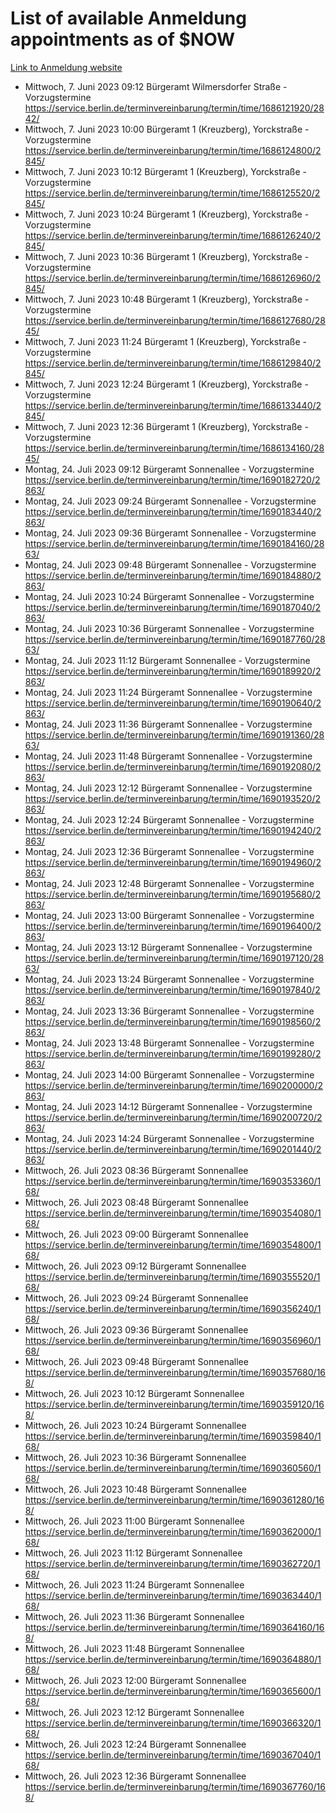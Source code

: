 # List of available Anmeldung appointments as of $NOW
[Link to Anmeldung website](https://service.berlin.de/terminvereinbarung/termin/tag.php?termin=1&anliegen[]=120686&dienstleisterlist=122210,122217,327316,122219,327312,122227,327314,122231,327346,122243,327348,122254,122252,329742,122260,329745,122262,329748,122271,327278,122273,327274,122277,327276,330436,122280,327294,122282,327290,122284,327292,122291,327270,122285,327266,122286,327264,122296,327268,150230,329760,122297,327286,122294,327284,122312,329763,122314,329775,122304,327330,122311,327334,122309,327332,317869,122281,327352,122279,329772,122283,122276,327324,122274,327326,122267,329766,122246,327318,122251,327320,122257,327322,122208,327298,122226,327300&herkunft=http%3A%2F%2Fservice.berlin.de%2Fdienstleistung%2F120686%2F)
- Mittwoch, 7. Juni 2023 09:12 Bürgeramt Wilmersdorfer Straße - Vorzugstermine https://service.berlin.de/terminvereinbarung/termin/time/1686121920/2842/
- Mittwoch, 7. Juni 2023 10:00 Bürgeramt 1 (Kreuzberg), Yorckstraße - Vorzugstermine https://service.berlin.de/terminvereinbarung/termin/time/1686124800/2845/
- Mittwoch, 7. Juni 2023 10:12 Bürgeramt 1 (Kreuzberg), Yorckstraße - Vorzugstermine https://service.berlin.de/terminvereinbarung/termin/time/1686125520/2845/
- Mittwoch, 7. Juni 2023 10:24 Bürgeramt 1 (Kreuzberg), Yorckstraße - Vorzugstermine https://service.berlin.de/terminvereinbarung/termin/time/1686126240/2845/
- Mittwoch, 7. Juni 2023 10:36 Bürgeramt 1 (Kreuzberg), Yorckstraße - Vorzugstermine https://service.berlin.de/terminvereinbarung/termin/time/1686126960/2845/
- Mittwoch, 7. Juni 2023 10:48 Bürgeramt 1 (Kreuzberg), Yorckstraße - Vorzugstermine https://service.berlin.de/terminvereinbarung/termin/time/1686127680/2845/
- Mittwoch, 7. Juni 2023 11:24 Bürgeramt 1 (Kreuzberg), Yorckstraße - Vorzugstermine https://service.berlin.de/terminvereinbarung/termin/time/1686129840/2845/
- Mittwoch, 7. Juni 2023 12:24 Bürgeramt 1 (Kreuzberg), Yorckstraße - Vorzugstermine https://service.berlin.de/terminvereinbarung/termin/time/1686133440/2845/
- Mittwoch, 7. Juni 2023 12:36 Bürgeramt 1 (Kreuzberg), Yorckstraße - Vorzugstermine https://service.berlin.de/terminvereinbarung/termin/time/1686134160/2845/
- Montag, 24. Juli 2023 09:12 Bürgeramt Sonnenallee - Vorzugstermine https://service.berlin.de/terminvereinbarung/termin/time/1690182720/2863/
- Montag, 24. Juli 2023 09:24 Bürgeramt Sonnenallee - Vorzugstermine https://service.berlin.de/terminvereinbarung/termin/time/1690183440/2863/
- Montag, 24. Juli 2023 09:36 Bürgeramt Sonnenallee - Vorzugstermine https://service.berlin.de/terminvereinbarung/termin/time/1690184160/2863/
- Montag, 24. Juli 2023 09:48 Bürgeramt Sonnenallee - Vorzugstermine https://service.berlin.de/terminvereinbarung/termin/time/1690184880/2863/
- Montag, 24. Juli 2023 10:24 Bürgeramt Sonnenallee - Vorzugstermine https://service.berlin.de/terminvereinbarung/termin/time/1690187040/2863/
- Montag, 24. Juli 2023 10:36 Bürgeramt Sonnenallee - Vorzugstermine https://service.berlin.de/terminvereinbarung/termin/time/1690187760/2863/
- Montag, 24. Juli 2023 11:12 Bürgeramt Sonnenallee - Vorzugstermine https://service.berlin.de/terminvereinbarung/termin/time/1690189920/2863/
- Montag, 24. Juli 2023 11:24 Bürgeramt Sonnenallee - Vorzugstermine https://service.berlin.de/terminvereinbarung/termin/time/1690190640/2863/
- Montag, 24. Juli 2023 11:36 Bürgeramt Sonnenallee - Vorzugstermine https://service.berlin.de/terminvereinbarung/termin/time/1690191360/2863/
- Montag, 24. Juli 2023 11:48 Bürgeramt Sonnenallee - Vorzugstermine https://service.berlin.de/terminvereinbarung/termin/time/1690192080/2863/
- Montag, 24. Juli 2023 12:12 Bürgeramt Sonnenallee - Vorzugstermine https://service.berlin.de/terminvereinbarung/termin/time/1690193520/2863/
- Montag, 24. Juli 2023 12:24 Bürgeramt Sonnenallee - Vorzugstermine https://service.berlin.de/terminvereinbarung/termin/time/1690194240/2863/
- Montag, 24. Juli 2023 12:36 Bürgeramt Sonnenallee - Vorzugstermine https://service.berlin.de/terminvereinbarung/termin/time/1690194960/2863/
- Montag, 24. Juli 2023 12:48 Bürgeramt Sonnenallee - Vorzugstermine https://service.berlin.de/terminvereinbarung/termin/time/1690195680/2863/
- Montag, 24. Juli 2023 13:00 Bürgeramt Sonnenallee - Vorzugstermine https://service.berlin.de/terminvereinbarung/termin/time/1690196400/2863/
- Montag, 24. Juli 2023 13:12 Bürgeramt Sonnenallee - Vorzugstermine https://service.berlin.de/terminvereinbarung/termin/time/1690197120/2863/
- Montag, 24. Juli 2023 13:24 Bürgeramt Sonnenallee - Vorzugstermine https://service.berlin.de/terminvereinbarung/termin/time/1690197840/2863/
- Montag, 24. Juli 2023 13:36 Bürgeramt Sonnenallee - Vorzugstermine https://service.berlin.de/terminvereinbarung/termin/time/1690198560/2863/
- Montag, 24. Juli 2023 13:48 Bürgeramt Sonnenallee - Vorzugstermine https://service.berlin.de/terminvereinbarung/termin/time/1690199280/2863/
- Montag, 24. Juli 2023 14:00 Bürgeramt Sonnenallee - Vorzugstermine https://service.berlin.de/terminvereinbarung/termin/time/1690200000/2863/
- Montag, 24. Juli 2023 14:12 Bürgeramt Sonnenallee - Vorzugstermine https://service.berlin.de/terminvereinbarung/termin/time/1690200720/2863/
- Montag, 24. Juli 2023 14:24 Bürgeramt Sonnenallee - Vorzugstermine https://service.berlin.de/terminvereinbarung/termin/time/1690201440/2863/
- Mittwoch, 26. Juli 2023 08:36 Bürgeramt Sonnenallee https://service.berlin.de/terminvereinbarung/termin/time/1690353360/168/
- Mittwoch, 26. Juli 2023 08:48 Bürgeramt Sonnenallee https://service.berlin.de/terminvereinbarung/termin/time/1690354080/168/
- Mittwoch, 26. Juli 2023 09:00 Bürgeramt Sonnenallee https://service.berlin.de/terminvereinbarung/termin/time/1690354800/168/
- Mittwoch, 26. Juli 2023 09:12 Bürgeramt Sonnenallee https://service.berlin.de/terminvereinbarung/termin/time/1690355520/168/
- Mittwoch, 26. Juli 2023 09:24 Bürgeramt Sonnenallee https://service.berlin.de/terminvereinbarung/termin/time/1690356240/168/
- Mittwoch, 26. Juli 2023 09:36 Bürgeramt Sonnenallee https://service.berlin.de/terminvereinbarung/termin/time/1690356960/168/
- Mittwoch, 26. Juli 2023 09:48 Bürgeramt Sonnenallee https://service.berlin.de/terminvereinbarung/termin/time/1690357680/168/
- Mittwoch, 26. Juli 2023 10:12 Bürgeramt Sonnenallee https://service.berlin.de/terminvereinbarung/termin/time/1690359120/168/
- Mittwoch, 26. Juli 2023 10:24 Bürgeramt Sonnenallee https://service.berlin.de/terminvereinbarung/termin/time/1690359840/168/
- Mittwoch, 26. Juli 2023 10:36 Bürgeramt Sonnenallee https://service.berlin.de/terminvereinbarung/termin/time/1690360560/168/
- Mittwoch, 26. Juli 2023 10:48 Bürgeramt Sonnenallee https://service.berlin.de/terminvereinbarung/termin/time/1690361280/168/
- Mittwoch, 26. Juli 2023 11:00 Bürgeramt Sonnenallee https://service.berlin.de/terminvereinbarung/termin/time/1690362000/168/
- Mittwoch, 26. Juli 2023 11:12 Bürgeramt Sonnenallee https://service.berlin.de/terminvereinbarung/termin/time/1690362720/168/
- Mittwoch, 26. Juli 2023 11:24 Bürgeramt Sonnenallee https://service.berlin.de/terminvereinbarung/termin/time/1690363440/168/
- Mittwoch, 26. Juli 2023 11:36 Bürgeramt Sonnenallee https://service.berlin.de/terminvereinbarung/termin/time/1690364160/168/
- Mittwoch, 26. Juli 2023 11:48 Bürgeramt Sonnenallee https://service.berlin.de/terminvereinbarung/termin/time/1690364880/168/
- Mittwoch, 26. Juli 2023 12:00 Bürgeramt Sonnenallee https://service.berlin.de/terminvereinbarung/termin/time/1690365600/168/
- Mittwoch, 26. Juli 2023 12:12 Bürgeramt Sonnenallee https://service.berlin.de/terminvereinbarung/termin/time/1690366320/168/
- Mittwoch, 26. Juli 2023 12:24 Bürgeramt Sonnenallee https://service.berlin.de/terminvereinbarung/termin/time/1690367040/168/
- Mittwoch, 26. Juli 2023 12:36 Bürgeramt Sonnenallee https://service.berlin.de/terminvereinbarung/termin/time/1690367760/168/
